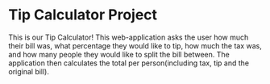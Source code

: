 # Tip Calculator Project

This is our Tip Calculator! This web-application asks the user how much their bill was, what percentage they would like to tip, how much the tax was, and how many people they would like to split the bill between. The application then calculates the total per person(including tax, tip and the original bill).
